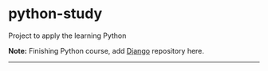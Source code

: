 # python-study
Project to apply the learning Python

**Note:**
Finishing Python course, add [Django](https://github.com/BrunoComitre/django3) repository here.

***